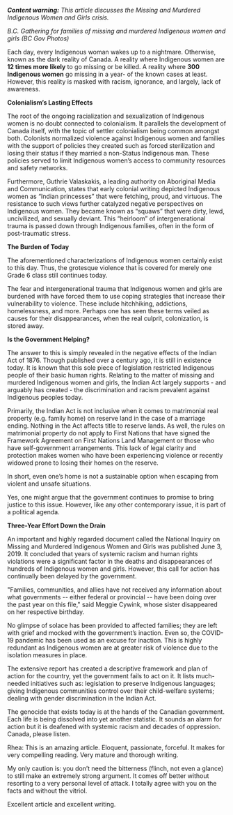 
***Content warning:** This article discusses the Missing and Murdered
Indigenous Women and Girls crisis.*


*B.C. Gathering for families of missing and murdered Indigenous women
and girls (BC Gov Photos)*

Each day, every Indigenous woman wakes up to a nightmare. Otherwise,
known as the dark reality of Canada. A reality where Indigenous women
are **12 times more likely** to go missing or be killed. A reality where
**300 Indigenous women** go missing in a year- of the known cases at
least. However, this reality is masked with racism, ignorance, and
largely, lack of awareness.

**Colonialism’s Lasting Effects**

The root of the ongoing racialization and sexualization of Indigenous
women is no doubt connected to colonialism. It parallels the development
of Canada itself, with the topic of settler colonialism being common
amongst both. Colonists normalized violence against Indigenous women and
families with the support of policies they created such as forced
sterilization and losing their status if they married a non-Status
Indigenous man. These policies served to limit Indigenous women’s access
to community resources and safety networks.

Furthermore, Guthrie Valaskakis, a leading authority on Aboriginal Media
and Communication, states that early colonial writing depicted
Indigenous women as “Indian princesses” that were fetching, proud, and
virtuous. The resistance to such views further catalyzed negative
perspectives on Indigenous women. They became known as “squaws” that
were dirty, lewd, uncivilized, and sexually deviant. This “heirloom” of
intergenerational trauma is passed down through Indigenous families,
often in the form of post-traumatic stress.

**The Burden of Today**

The aforementioned characterizations of Indigenous women certainly exist
to this day. Thus, the grotesque violence that is covered for merely one
Grade 6 class still continues today.

The fear and intergenerational trauma that Indigenous women and girls
are burdened with have forced them to use coping strategies that
increase their vulnerability to violence. These include hitchhiking,
addictions, homelessness, and more. Perhaps one has seen these terms
veiled as causes for their disappearances, when the real culprit,
colonization, is stored away.

**Is the Government Helping?**

The answer to this is simply revealed in the negative effects of the
Indian Act of 1876. Though published over a century ago, it is still in
existence today. It is known that this sole piece of legislation
restricted Indigenous people of their basic human rights. Relating to
the matter of missing and murdered Indigenous women and girls, the
Indian Act largely supports - and arguably has created - the
discrimination and racism prevalent against Indigenous peoples today.

Primarily, the Indian Act is not inclusive when it comes to matrimonial
real property (e.g. family home) on reserve land in the case of a
marriage ending. Nothing in the Act affects title to reserve lands. As
well, the rules on matrimonial property do not apply to First Nations
that have signed the Framework Agreement on First Nations Land
Management or those who have self-government arrangements. This lack of
legal clarity and protection makes women who have been experiencing
violence or recently widowed prone to losing their homes on the reserve.

In short, even one’s home is not a sustainable option when escaping from
violent and unsafe situations.

Yes, one might argue that the government continues to promise to bring
justice to this issue. However, like any other contemporary issue, it is
part of a political agenda.

**Three-Year Effort Down the Drain**

An important and highly regarded document called the National Inquiry on
Missing and Murdered Indigenous Women and Girls was published June 3,
2019. It concluded that years of systemic racism and human rights
violations were a significant factor in the deaths and disappearances of
hundreds of Indigenous women and girls. However, this call for action
has continually been delayed by the government.

"Families, communities, and allies have not received any information
about what governments -- either federal or provincial -- have been
doing over the past year on this file," said Meggie Cywink, whose sister
disappeared on her respective birthday.

No glimpse of solace has been provided to affected families; they are
left with grief and mocked with the government’s inaction. Even so, the
COVID-19 pandemic has been used as an excuse for inaction. This is
highly redundant as Indigenous women are at greater risk of violence due
to the isolation measures in place.

The extensive report has created a descriptive framework and plan of
action for the country, yet the government fails to act on it. It lists
much-needed initiatives such as: legislation to preserve Indigenous
languages; giving Indigenous communities control over their
child-welfare systems; dealing with gender discrimination in the Indian
Act.

The genocide that exists today is at the hands of the Canadian
government. Each life is being dissolved into yet another statistic. It
sounds an alarm for action but it is deafened with systemic racism and
decades of oppression. Canada, please listen.

Rhea: This is an amazing article. Eloquent, passionate, forceful. It
makes for very compelling reading. Very mature and thorough writing.

My only caution is: you don’t need the bitterness (flinch, not even a
glance) to still make an extremely strong argument. It comes off better
without resorting to a very personal level of attack. I totally agree
with you on the facts and without the vitriol.

Excellent article and excellent writing.

